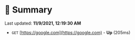 # 📖 Summary
Last updated: **11/9/2021, 12:19:30 AM**

- `GET` [https://google.com](https://google.com) - **Up** (205ms)

